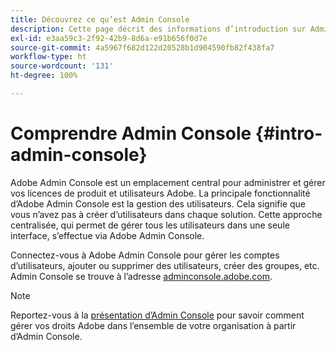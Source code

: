 ```yaml
---
title: Découvrez ce qu’est Admin Console
description: Cette page décrit des informations d’introduction sur Admin Console.
exl-id: e3aa59c3-2f92-42b9-8d6a-e91b656f0d7e
source-git-commit: 4a5967f682d122d20528b1d904590fb82f438fa7
workflow-type: ht
source-wordcount: '131'
ht-degree: 100%

---
```


# Comprendre Admin Console {#intro-admin-console}

Adobe Admin Console est un emplacement central pour administrer et gérer vos licences de produit et utilisateurs Adobe. La principale fonctionnalité d’Adobe Admin Console est la gestion des utilisateurs. Cela signifie que vous n’avez pas à créer d’utilisateurs dans chaque solution. Cette approche centralisée, qui permet de gérer tous les utilisateurs dans une seule interface, s’effectue via Adobe Admin Console.

Connectez-vous à Adobe Admin Console pour gérer les comptes d’utilisateurs, ajouter ou supprimer des utilisateurs, créer des groupes, etc. Admin Console se trouve à l’adresse [adminconsole.adobe.com](https://adminconsole.adobe.com).

>[!NOTE]
>Reportez-vous à la [présentation d’Admin Console](https://helpx.adobe.com/fr/enterprise/using/admin-console.html) pour savoir comment gérer vos droits Adobe dans l’ensemble de votre organisation à partir d’Admin Console.
